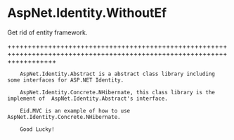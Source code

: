 AspNet.Identity.WithoutEf
=========================

Get rid of entity framework.


++++++++++++++++++++++++++++++++++++++++++++++++++++++++++++++++++++++++++++++++++++++++++++++++++++++++++++++++++++++++

        AspNet.Identity.Abstract is a abstract class library including some interfaces for ASP.NET Identity.
        
        AspNet.Identity.Concrete.NHibernate, this class library is the implement of  AspNet.Identity.Abstract's interface.

        Eid.MVC is an example of how to use AspNet.Identity.Concrete.NHibernate.

        Good Lucky!
